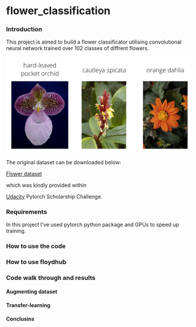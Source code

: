 # flower_classification

### Introduction
This project is aimed to build a flower classificator utilising convolutional neural network trained over 102 classes of diffrent flowers. 

<p align="center">
<img src="https://github.com/ptolmachev/flower_classification/blob/master/img/Flowers.png"/>
</p>
The original dataset can be downloaded below:

[Flower dataset](https://www.floydhub.com/ptolmachev/datasets/flower_data)

which was kindly provided within 

[Udacity](https://www.udacity.com/) Pytorch Scholarship Challenge.

### Requirements
In this project I've used pytorch python package and GPUs to speed up training. 

### How to use the code

### How to use floydhub 

### Code walk through and results

#### Augmenting dataset

####  Transfer-learning

#### Conclusins
